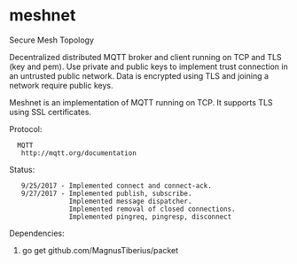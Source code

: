# meshnet
Secure Mesh Topology

Decentralized distributed MQTT broker and client running on TCP and TLS (key and pem). Use private and public keys to implement trust connection in an untrusted public network. Data is encrypted using TLS and joining a network require public keys.


Meshnet is an implementation of MQTT running on TCP. It supports TLS using SSL certificates.

Protocol:
```
  MQTT
   http://mqtt.org/documentation
```

Status:
```
   9/25/2017 - Implemented connect and connect-ack.
   9/27/2017 - Implemented publish, subscribe.
               Implemented message dispatcher.
               Implemented removal of closed connections.
               Implemented pingreq, pingresp, disconnect
```

Dependencies:

1. go get github.com/MagnusTiberius/packet
